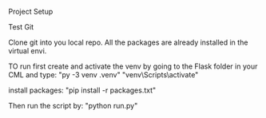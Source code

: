 Project Setup

Test Git

Clone git into you local repo. 
All the packages are already installed in the virtual envi.

TO run first create and activate the venv by going to the Flask folder in your CML and type:
"py -3 venv .venv"
"venv\Scripts\activate"

install packages:
"pip install -r packages.txt"

Then run the script by: "python run.py" 
